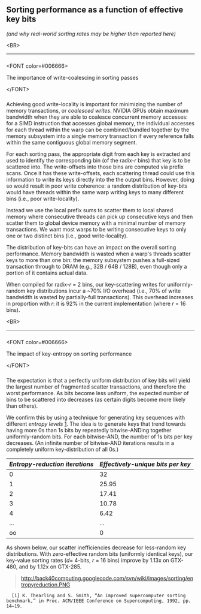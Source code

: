 ## Sorting performance as a function of effective key bits ##
_(and why real-world sorting rates may be higher than reported here)_





&lt;BR&gt;



---


### 

&lt;FONT color=#006666&gt;

The importance of write-coalescing in sorting passes

&lt;/FONT&gt;

 ###

Achieving good write-locality is important for minimizing the number of memory transactions, or _coalesced writes_.  NVIDIA GPUs obtain maximum bandwidth when they are able to coalesce concurrent memory accesses: for a SIMD instruction that accesses global memory, the individual accesses for each thread within the warp can be combined/bundled together by the memory subsystem into a single memory transaction if every reference falls within the same contiguous global memory segment.

For each sorting pass, the appropriate digit from each key is extracted and used to identify the corresponding bin (of the radix-_r_ bins) that key is to be scattered into.  The write-offsets into those bins are computed via prefix scans. Once it has these write-offsets, each scattering thread could use this information to write its keys directly into the the output bins.  However, doing so would result in poor write coherence: a random distribution of key-bits would have threads within the same warp writing keys to many different bins (i.e., poor write-locality).

Instead we use the local prefix sums to scatter them to local shared memory where consecutive threads can pick up consecutive keys and then scatter them to global device memory with a minimal number of memory transactions. We want most warps to be writing consecutive keys to only one or two distinct bins (i.e., good write-locality).

The distribution of key-bits can have an impact on the overall sorting performance. Memory bandwidth is wasted when a warp's threads scatter keys to more than one bin: the memory subsystem pushes a full-sized transaction through to DRAM (e.g., 32B / 64B / 128B), even though only a portion of it contains actual data.

When compiled for radix-_r_ = 2 bins, our key-scattering writes for uniformly-random key distributions incur a ~70% I/O overhead (i.e., 70% of write bandwidth is wasted by partially-full transactions).  This overhead increases in proportion with _r_: it is 92% in the current implementation (where _r_ = 16 bins).



&lt;BR&gt;



---


### 

&lt;FONT color=#006666&gt;

The impact of key-entropy on sorting performance

&lt;/FONT&gt;

 ###

The expectation is that a perfectly uniform distribution of key bits will yield the largest number of fragmented scatter transactions, and therefore the worst performance.  As bits become less uniform, the expected number of bins to be scattered into decreases (as certain digits become more likely than others).

We confirm this by using a technique for generating key sequences with different _entropy levels_ [1](1.md).  The idea is to generate keys that trend towards having more 0s than 1s bits by repeatedly bitwise-ANDing together uniformly-random bits.  For each bitwise-AND, the number of 1s bits per key decreases.  (An infinite number of bitwise-AND iterations results in a completely uniform key-distribution of all 0s.)

| _**Entropy-reduction iterations**_	| _**Effectively-unique bits per key**_ |
|:-----------------------------------|:--------------------------------------|
| 0					                             | 32                                    |
| 1					                             | 25.95                                 |
| 2					                             | 17.41                                 |
| 3					                             | 10.78                                 |
| 4					                             | 6.42                                  |
| ...					                           | ...                                   |
| oo					                            | 0                                     |


As shown below, our scatter inefficiencies decrease for less-random key distributions.  With zero-effective random bits (uniformly identical keys), our key-value sorting rates (_d_= 4-bits, _r_ = 16 bins) improve by 1.13x on GTX-480, and by 1.12x on GTX-285.


> http://back40computing.googlecode.com/svn/wiki/images/sorting/entropyreduction.PNG


```
  [1] K. Thearling and S. Smith, “An improved supercomputer sorting benchmark,” in Proc. ACM/IEEE Conference on Supercomputing, 1992, pp. 14–19.
```